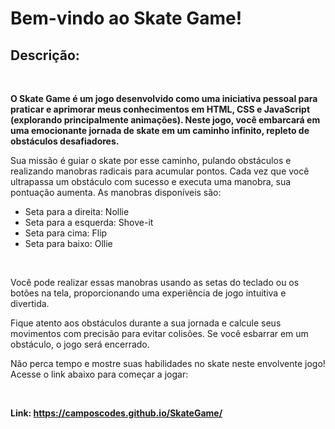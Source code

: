 # Bem-vindo ao Skate Game!

## Descrição:

<br>

**O Skate Game é um jogo desenvolvido como uma iniciativa pessoal para praticar e aprimorar meus conhecimentos em HTML, CSS e JavaScript (explorando principalmente animações). Neste jogo, você embarcará em uma emocionante jornada de skate em um caminho infinito, repleto de obstáculos desafiadores.**

Sua missão é guiar o skate por esse caminho, pulando obstáculos e realizando manobras radicais para acumular pontos. Cada vez que você ultrapassa um obstáculo com sucesso e executa uma manobra, sua pontuação aumenta. As manobras disponíveis são:

-   Seta para a direita: Nollie
-   Seta para a esquerda: Shove-it
-   Seta para cima: Flip
-   Seta para baixo: Ollie

<br>

Você pode realizar essas manobras usando as setas do teclado ou os botões na tela, proporcionando uma experiência de jogo intuitiva e divertida.

>

Fique atento aos obstáculos durante a sua jornada e calcule seus movimentos com precisão para evitar colisões. Se você esbarrar em um obstáculo, o jogo será encerrado.

Não perca tempo e mostre suas habilidades no skate neste envolvente jogo! Acesse o link abaixo para começar a jogar:

<br>

**Link: https://camposcodes.github.io/SkateGame/**
